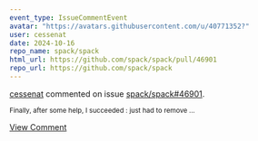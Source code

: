 ```yaml
---
event_type: IssueCommentEvent
avatar: "https://avatars.githubusercontent.com/u/40771352?"
user: cessenat
date: 2024-10-16
repo_name: spack/spack
html_url: https://github.com/spack/spack/pull/46901
repo_url: https://github.com/spack/spack
---
```


<a href='https://github.com/cessenat' target='_blank'>cessenat</a> commented on issue <a href='https://github.com/spack/spack/pull/46901' target='_blank'>spack/spack#46901</a>.

<small>Finally, after some help, I succeeded : just had to remove...</small>

<a href='https://github.com/spack/spack/pull/46901' target='_blank'>View Comment</a>
